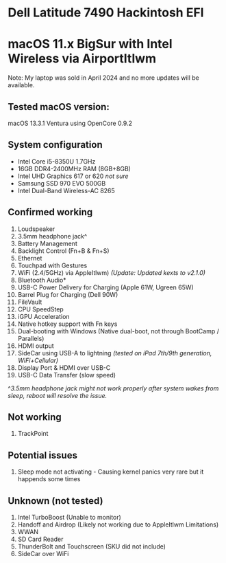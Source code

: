 # Dell Latitude 7490 Hackintosh EFI
# macOS 11.x BigSur with Intel Wireless via AirportItlwm

Note: My laptop was sold in April 2024 and no more updates will be available.

## Tested macOS version:
macOS 13.3.1 Ventura using OpenCore 0.9.2

## System configuration
- Intel Core i5-8350U 1.7GHz
- 16GB DDR4-2400MHz RAM (8GB+8GB)
- Intel UHD Graphics 617 or 620 *not sure*
- Samsung SSD 970 EVO 500GB
- Intel Dual-Band Wireless-AC 8265

## Confirmed working
1) Loudspeaker
2) 3.5mm headphone jack^
4) Battery Management
5) Backlight Control (Fn+B & Fn+S)
6) Ethernet
7) Touchpad with Gestures
8) WiFi (2.4/5GHz) via AppleItlwm) _(Update: Updated kexts to v2.1.0)_
9) Bluetooth Audio*
10) USB-C Power Delivery for Charging (Apple 61W, Ugreen 65W)
11) Barrel Plug for Charging (Dell 90W)
12) FileVault
13) CPU SpeedStep
14) iGPU Acceleration
15) Native hotkey support with Fn keys
16) Dual-booting with Windows (Native dual-boot, not through BootCamp / Parallels)
17) HDMI output
18) SideCar using USB-A to lightning _(tested on iPad 7th/9th generation, WiFi+Cellular)_
19) Display Port & HDMI over USB-C
20) USB-C Data Transfer (slow speed)

^_3.5mm headphone jack might not work properly after system wakes from sleep, reboot will resolve the issue._


## Not working
1) TrackPoint

## Potential issues
1) Sleep mode not activating - Causing kernel panics very rare but it happends some times

## Unknown (not tested)
1) Intel TurboBoost (Unable to monitor)
2) Handoff and Airdrop (Likely not working due to AppleItlwm Limitations)
3) WWAN
4) SD Card Reader
5) ThunderBolt and Touchscreen (SKU did not include)
6) SideCar over WiFi
